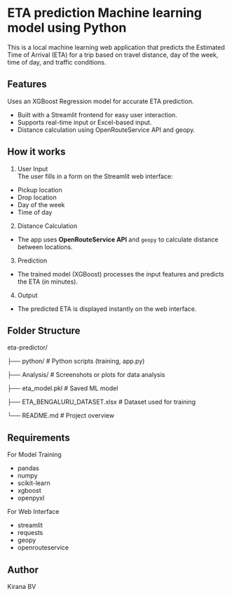 # ETA prediction Machine learning model using Python 

This is a local machine learning web application that predicts the Estimated Time of Arrival (ETA) for a trip based on travel distance, day of the week, time of day, and traffic conditions. 

## Features
Uses an XGBoost Regression model for accurate ETA prediction.
- Built with a Streamlit frontend for easy user interaction.
- Supports real-time input or Excel-based input.
- Distance calculation using OpenRouteService API and geopy.


## How it works
1. User Input  
The user fills in a form on the Streamlit web interface:
- Pickup location  
- Drop location  
- Day of the week  
- Time of day  

2. Distance Calculation  
- The app uses **OpenRouteService API** and `geopy` to calculate distance between locations.

3. Prediction  
- The trained model (XGBoost) processes the input features and predicts the ETA (in minutes).

4. Output  
- The predicted ETA is displayed instantly on the web interface.


## Folder Structure

eta-predictor/

├── python/ # Python scripts (training, app.py)

├── Analysis/ # Screenshots or plots for data analysis

├── eta_model.pkl # Saved ML model

├── ETA_BENGALURU_DATASET.xlsx # Dataset used for training

└── README.md # Project overview

## Requirements
 For Model Training
- pandas 
- numpy 
- scikit-learn  
- xgboost
- openpyxl

For Web Interface
- streamlit
- requests  
- geopy 
- openrouteservice

## Author
Kirana BV
